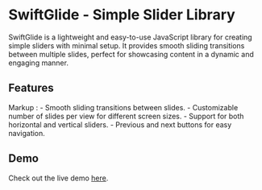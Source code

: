 # SwiftGlide - Simple Slider Library
SwiftGlide is a lightweight and easy-to-use JavaScript library for creating simple sliders with minimal setup. It provides smooth sliding transitions between multiple slides, perfect for showcasing content in a dynamic and engaging manner.
## Features
Markup : - Smooth sliding transitions between slides.
         - Customizable number of slides per view for different screen sizes.
         - Support for both horizontal and vertical sliders.
         - Previous and next buttons for easy navigation.
## Demo
Check out the live demo [here]("http://example.com/").
